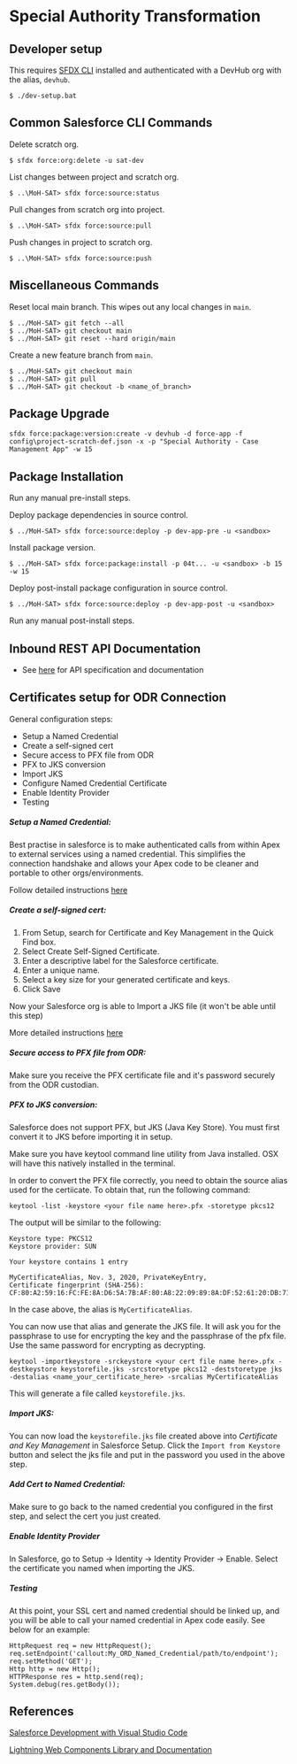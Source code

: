 # Special Authority Transformation

## Developer setup
This requires [SFDX CLI](https://developer.salesforce.com/tools/sfdxcli) installed and authenticated with a DevHub org with the alias, `devhub`.

```
$ ./dev-setup.bat
```

## Common Salesforce CLI Commands
Delete scratch org.
```
$ sfdx force:org:delete -u sat-dev
```

List changes between project and scratch org.
```
$ ..\MoH-SAT> sfdx force:source:status
```

Pull changes from scratch org into project.
```
$ ..\MoH-SAT> sfdx force:source:pull
```

Push changes in project to scratch org.
```
$ ..\MoH-SAT> sfdx force:source:push
```

## Miscellaneous Commands
Reset local main branch. This wipes out any local changes in `main`.
```
$ ../MoH-SAT> git fetch --all
$ ../MoH-SAT> git checkout main
$ ../MoH-SAT> git reset --hard origin/main
```

Create a new feature branch from `main`.
```
$ ../MoH-SAT> git checkout main
$ ../MoH-SAT> git pull
$ ../MoH-SAT> git checkout -b <name_of_branch>
```

## Package Upgrade
```
sfdx force:package:version:create -v devhub -d force-app -f config\project-scratch-def.json -x -p "Special Authority - Case Management App" -w 15
```

## Package Installation
Run any manual pre-install steps.

Deploy package dependencies in source control.
```
$ ../MoH-SAT> sfdx force:source:deploy -p dev-app-pre -u <sandbox>
```

Install package version.
```
$ ../MoH-SAT> sfdx force:package:install -p 04t... -u <sandbox> -b 15 -w 15
```

Deploy post-install package configuration in source control. 
```
$ ../MoH-SAT> sfdx force:source:deploy -p dev-app-post -u <sandbox>
```

Run any manual post-install steps.

## Inbound REST API Documentation

* See [here](https://bcgov.github.io/MoH-SAT/) for API specification and documentation

## Certificates setup for ODR Connection

General configuration steps:
* Setup a Named Credential
* Create a self-signed cert
* Secure access to PFX file from ODR
* PFX to JKS conversion
* Import JKS
* Configure Named Credential Certificate
* Enable Identity Provider
* Testing

##### Setup a Named Credential:

Best practise in salesforce is to make authenticated calls from within Apex to external services using a named credential.  This simplifies the connection handshake and allows your Apex code to be cleaner and portable to other orgs/environments.

Follow detailed instructions [here](https://help.salesforce.com/articleView?id=named_credentials_about.htm)

##### Create a self-signed cert:

1. From Setup, search for Certificate and Key Management in the Quick Find box.
2. Select Create Self-Signed Certificate.
3. Enter a descriptive label for the Salesforce certificate.
4. Enter a unique name.
5. Select a key size for your generated certificate and keys.
6. Click Save

Now your Salesforce org is able to Import a JKS file (it won't be able until this step)

More detailed instructions [here](https://help.salesforce.com/articleView?id=security_keys_creating.htm)

##### Secure access to PFX file from ODR:

Make sure you receive the PFX certificate file and it's password securely from the ODR custodian.

##### PFX to JKS conversion:

Salesforce does not support PFX, but JKS (Java Key Store).  You must first convert it to JKS before importing it in setup.

Make sure you have keytool command line utility from Java installed.  OSX will have this natively installed in the terminal.

In order to convert the PFX file correctly, you need to obtain the source alias used for the certiicate.  To obtain that, run the following command:

`keytool -list -keystore <your file name here>.pfx -storetype pkcs12`

The output will be similar to the following:

```Enter keystore password:  
Keystore type: PKCS12
Keystore provider: SUN

Your keystore contains 1 entry

MyCertificateAlias, Nov. 3, 2020, PrivateKeyEntry, 
Certificate fingerprint (SHA-256): CF:80:A2:59:16:FC:FE:8A:D6:5A:7B:AF:80:A8:22:09:89:8A:DF:52:61:20:DB:71:26:12:36:D4:14:88:9D:C1
```

In the case above, the alias is `MyCertificateAlias`.

You can now use that alias and generate the JKS file.  It will ask you for the passphrase to use for encrypting the key and the passphrase of the pfx file.  Use the same password for encrypting as decrypting.

`keytool -importkeystore -srckeystore <your cert file name here>.pfx -destkeystore keystorefile.jks -srcstoretype pkcs12 -deststoretype jks -destalias <name_your_certificate_here> -srcalias MyCertificateAlias`

This will generate a file called `keystorefile.jks`.

##### Import JKS:

You can now load the `keystorefile.jks` file created above into *Certificate and Key Management* in Salesforce Setup.  Click the `Import from Keystore` button and select the jks file and put in the password you used in the above step.

##### Add Cert to Named Credential:

Make sure to go back to the named credential you configured in the first step, and select the cert you just created.

##### Enable Identity Provider

In Salesforce, go to Setup -> Identity -> Identity Provider -> Enable.  Select the certificate you named when importing the JKS.

##### Testing

At this point, your SSL cert and named credential should be linked up, and you will be able to call your named credential in Apex code easily.  See below for an example:

```
HttpRequest req = new HttpRequest();
req.setEndpoint('callout:My_ORD_Named_Credential/path/to/endpoint');
req.setMethod('GET');
Http http = new Http();
HTTPResponse res = http.send(req);
System.debug(res.getBody());
```

## References
[Salesforce Development with Visual Studio Code](https://developer.salesforce.com/tools/vscode/)

[Lightning Web Components Library and Documentation](https://developer.salesforce.com/docs/component-library/documentation/en/lwc/)
